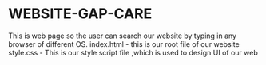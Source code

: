 # WEBSITE-GAP-CARE
This is web page so the user can search our website by typing in any browser of different OS.
index.html - this is our root file of our website
style.css - This is our style script file ,which is used to design UI of our web
